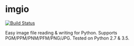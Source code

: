 # imgio

[![Build Status](https://travis-ci.org/toaarnio/imgio.svg?branch=master)](https://travis-ci.org/toaarnio/imgio)

Easy image file reading &amp; writing for Python. Supports PGM/PPM/PNM/PFM/PNG/JPG. Tested on Python 2.7 & 3.5.
